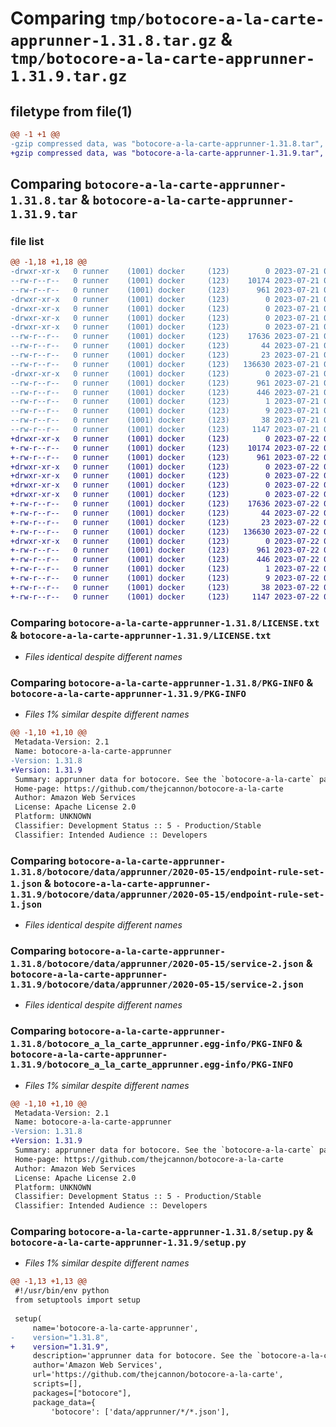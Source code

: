 # Comparing `tmp/botocore-a-la-carte-apprunner-1.31.8.tar.gz` & `tmp/botocore-a-la-carte-apprunner-1.31.9.tar.gz`

## filetype from file(1)

```diff
@@ -1 +1 @@
-gzip compressed data, was "botocore-a-la-carte-apprunner-1.31.8.tar", last modified: Fri Jul 21 01:21:16 2023, max compression
+gzip compressed data, was "botocore-a-la-carte-apprunner-1.31.9.tar", last modified: Sat Jul 22 01:20:19 2023, max compression
```

## Comparing `botocore-a-la-carte-apprunner-1.31.8.tar` & `botocore-a-la-carte-apprunner-1.31.9.tar`

### file list

```diff
@@ -1,18 +1,18 @@
-drwxr-xr-x   0 runner    (1001) docker     (123)        0 2023-07-21 01:21:16.090825 botocore-a-la-carte-apprunner-1.31.8/
--rw-r--r--   0 runner    (1001) docker     (123)    10174 2023-07-21 01:21:15.000000 botocore-a-la-carte-apprunner-1.31.8/LICENSE.txt
--rw-r--r--   0 runner    (1001) docker     (123)      961 2023-07-21 01:21:16.090825 botocore-a-la-carte-apprunner-1.31.8/PKG-INFO
-drwxr-xr-x   0 runner    (1001) docker     (123)        0 2023-07-21 01:21:16.086825 botocore-a-la-carte-apprunner-1.31.8/botocore/
-drwxr-xr-x   0 runner    (1001) docker     (123)        0 2023-07-21 01:21:16.086825 botocore-a-la-carte-apprunner-1.31.8/botocore/data/
-drwxr-xr-x   0 runner    (1001) docker     (123)        0 2023-07-21 01:21:16.086825 botocore-a-la-carte-apprunner-1.31.8/botocore/data/apprunner/
-drwxr-xr-x   0 runner    (1001) docker     (123)        0 2023-07-21 01:21:16.090825 botocore-a-la-carte-apprunner-1.31.8/botocore/data/apprunner/2020-05-15/
--rw-r--r--   0 runner    (1001) docker     (123)    17636 2023-07-21 01:21:06.000000 botocore-a-la-carte-apprunner-1.31.8/botocore/data/apprunner/2020-05-15/endpoint-rule-set-1.json
--rw-r--r--   0 runner    (1001) docker     (123)       44 2023-07-21 01:21:06.000000 botocore-a-la-carte-apprunner-1.31.8/botocore/data/apprunner/2020-05-15/examples-1.json
--rw-r--r--   0 runner    (1001) docker     (123)       23 2023-07-21 01:21:06.000000 botocore-a-la-carte-apprunner-1.31.8/botocore/data/apprunner/2020-05-15/paginators-1.json
--rw-r--r--   0 runner    (1001) docker     (123)   136630 2023-07-21 01:21:06.000000 botocore-a-la-carte-apprunner-1.31.8/botocore/data/apprunner/2020-05-15/service-2.json
-drwxr-xr-x   0 runner    (1001) docker     (123)        0 2023-07-21 01:21:16.090825 botocore-a-la-carte-apprunner-1.31.8/botocore_a_la_carte_apprunner.egg-info/
--rw-r--r--   0 runner    (1001) docker     (123)      961 2023-07-21 01:21:16.000000 botocore-a-la-carte-apprunner-1.31.8/botocore_a_la_carte_apprunner.egg-info/PKG-INFO
--rw-r--r--   0 runner    (1001) docker     (123)      446 2023-07-21 01:21:16.000000 botocore-a-la-carte-apprunner-1.31.8/botocore_a_la_carte_apprunner.egg-info/SOURCES.txt
--rw-r--r--   0 runner    (1001) docker     (123)        1 2023-07-21 01:21:16.000000 botocore-a-la-carte-apprunner-1.31.8/botocore_a_la_carte_apprunner.egg-info/dependency_links.txt
--rw-r--r--   0 runner    (1001) docker     (123)        9 2023-07-21 01:21:16.000000 botocore-a-la-carte-apprunner-1.31.8/botocore_a_la_carte_apprunner.egg-info/top_level.txt
--rw-r--r--   0 runner    (1001) docker     (123)       38 2023-07-21 01:21:16.090825 botocore-a-la-carte-apprunner-1.31.8/setup.cfg
--rw-r--r--   0 runner    (1001) docker     (123)     1147 2023-07-21 01:21:15.000000 botocore-a-la-carte-apprunner-1.31.8/setup.py
+drwxr-xr-x   0 runner    (1001) docker     (123)        0 2023-07-22 01:20:19.148818 botocore-a-la-carte-apprunner-1.31.9/
+-rw-r--r--   0 runner    (1001) docker     (123)    10174 2023-07-22 01:20:18.000000 botocore-a-la-carte-apprunner-1.31.9/LICENSE.txt
+-rw-r--r--   0 runner    (1001) docker     (123)      961 2023-07-22 01:20:19.148818 botocore-a-la-carte-apprunner-1.31.9/PKG-INFO
+drwxr-xr-x   0 runner    (1001) docker     (123)        0 2023-07-22 01:20:19.148818 botocore-a-la-carte-apprunner-1.31.9/botocore/
+drwxr-xr-x   0 runner    (1001) docker     (123)        0 2023-07-22 01:20:19.148818 botocore-a-la-carte-apprunner-1.31.9/botocore/data/
+drwxr-xr-x   0 runner    (1001) docker     (123)        0 2023-07-22 01:20:19.148818 botocore-a-la-carte-apprunner-1.31.9/botocore/data/apprunner/
+drwxr-xr-x   0 runner    (1001) docker     (123)        0 2023-07-22 01:20:19.148818 botocore-a-la-carte-apprunner-1.31.9/botocore/data/apprunner/2020-05-15/
+-rw-r--r--   0 runner    (1001) docker     (123)    17636 2023-07-22 01:20:09.000000 botocore-a-la-carte-apprunner-1.31.9/botocore/data/apprunner/2020-05-15/endpoint-rule-set-1.json
+-rw-r--r--   0 runner    (1001) docker     (123)       44 2023-07-22 01:20:09.000000 botocore-a-la-carte-apprunner-1.31.9/botocore/data/apprunner/2020-05-15/examples-1.json
+-rw-r--r--   0 runner    (1001) docker     (123)       23 2023-07-22 01:20:09.000000 botocore-a-la-carte-apprunner-1.31.9/botocore/data/apprunner/2020-05-15/paginators-1.json
+-rw-r--r--   0 runner    (1001) docker     (123)   136630 2023-07-22 01:20:09.000000 botocore-a-la-carte-apprunner-1.31.9/botocore/data/apprunner/2020-05-15/service-2.json
+drwxr-xr-x   0 runner    (1001) docker     (123)        0 2023-07-22 01:20:19.148818 botocore-a-la-carte-apprunner-1.31.9/botocore_a_la_carte_apprunner.egg-info/
+-rw-r--r--   0 runner    (1001) docker     (123)      961 2023-07-22 01:20:19.000000 botocore-a-la-carte-apprunner-1.31.9/botocore_a_la_carte_apprunner.egg-info/PKG-INFO
+-rw-r--r--   0 runner    (1001) docker     (123)      446 2023-07-22 01:20:19.000000 botocore-a-la-carte-apprunner-1.31.9/botocore_a_la_carte_apprunner.egg-info/SOURCES.txt
+-rw-r--r--   0 runner    (1001) docker     (123)        1 2023-07-22 01:20:19.000000 botocore-a-la-carte-apprunner-1.31.9/botocore_a_la_carte_apprunner.egg-info/dependency_links.txt
+-rw-r--r--   0 runner    (1001) docker     (123)        9 2023-07-22 01:20:19.000000 botocore-a-la-carte-apprunner-1.31.9/botocore_a_la_carte_apprunner.egg-info/top_level.txt
+-rw-r--r--   0 runner    (1001) docker     (123)       38 2023-07-22 01:20:19.148818 botocore-a-la-carte-apprunner-1.31.9/setup.cfg
+-rw-r--r--   0 runner    (1001) docker     (123)     1147 2023-07-22 01:20:18.000000 botocore-a-la-carte-apprunner-1.31.9/setup.py
```

### Comparing `botocore-a-la-carte-apprunner-1.31.8/LICENSE.txt` & `botocore-a-la-carte-apprunner-1.31.9/LICENSE.txt`

 * *Files identical despite different names*

### Comparing `botocore-a-la-carte-apprunner-1.31.8/PKG-INFO` & `botocore-a-la-carte-apprunner-1.31.9/PKG-INFO`

 * *Files 1% similar despite different names*

```diff
@@ -1,10 +1,10 @@
 Metadata-Version: 2.1
 Name: botocore-a-la-carte-apprunner
-Version: 1.31.8
+Version: 1.31.9
 Summary: apprunner data for botocore. See the `botocore-a-la-carte` package for more info.
 Home-page: https://github.com/thejcannon/botocore-a-la-carte
 Author: Amazon Web Services
 License: Apache License 2.0
 Platform: UNKNOWN
 Classifier: Development Status :: 5 - Production/Stable
 Classifier: Intended Audience :: Developers
```

### Comparing `botocore-a-la-carte-apprunner-1.31.8/botocore/data/apprunner/2020-05-15/endpoint-rule-set-1.json` & `botocore-a-la-carte-apprunner-1.31.9/botocore/data/apprunner/2020-05-15/endpoint-rule-set-1.json`

 * *Files identical despite different names*

### Comparing `botocore-a-la-carte-apprunner-1.31.8/botocore/data/apprunner/2020-05-15/service-2.json` & `botocore-a-la-carte-apprunner-1.31.9/botocore/data/apprunner/2020-05-15/service-2.json`

 * *Files identical despite different names*

### Comparing `botocore-a-la-carte-apprunner-1.31.8/botocore_a_la_carte_apprunner.egg-info/PKG-INFO` & `botocore-a-la-carte-apprunner-1.31.9/botocore_a_la_carte_apprunner.egg-info/PKG-INFO`

 * *Files 1% similar despite different names*

```diff
@@ -1,10 +1,10 @@
 Metadata-Version: 2.1
 Name: botocore-a-la-carte-apprunner
-Version: 1.31.8
+Version: 1.31.9
 Summary: apprunner data for botocore. See the `botocore-a-la-carte` package for more info.
 Home-page: https://github.com/thejcannon/botocore-a-la-carte
 Author: Amazon Web Services
 License: Apache License 2.0
 Platform: UNKNOWN
 Classifier: Development Status :: 5 - Production/Stable
 Classifier: Intended Audience :: Developers
```

### Comparing `botocore-a-la-carte-apprunner-1.31.8/setup.py` & `botocore-a-la-carte-apprunner-1.31.9/setup.py`

 * *Files 1% similar despite different names*

```diff
@@ -1,13 +1,13 @@
 #!/usr/bin/env python
 from setuptools import setup
 
 setup(
     name='botocore-a-la-carte-apprunner',
-    version="1.31.8",
+    version="1.31.9",
     description='apprunner data for botocore. See the `botocore-a-la-carte` package for more info.',
     author='Amazon Web Services',
     url='https://github.com/thejcannon/botocore-a-la-carte',
     scripts=[],
     packages=["botocore"],
     package_data={
         'botocore': ['data/apprunner/*/*.json'],
```

